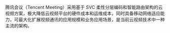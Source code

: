
腾讯会议（Tencent Meeting）采用基于 SVC 柔性分层编码和智能路由架构的云视频方案，极大降低云视频平台的硬件成本和运维成本，同时具备移动网络适应能力，可最大化扩展视频通讯的应用规模和业务应用场景，是当前云视频技术中一种主流的架构。
